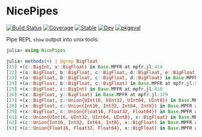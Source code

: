 # NicePipes

[![Build Status](https://github.com/simeonschaub/NicePipes.jl/workflows/CI/badge.svg)](https://github.com/simeonschaub/NicePipes.jl/actions)
[![Coverage](https://codecov.io/gh/simeonschaub/NicePipes.jl/branch/master/graph/badge.svg)](https://codecov.io/gh/simeonschaub/NicePipes.jl)
[![Stable](https://img.shields.io/badge/docs-stable-blue.svg)](https://simeonschaub.github.io/NicePipes.jl/stable)
[![Dev](https://img.shields.io/badge/docs-dev-blue.svg)](https://simeonschaub.github.io/NicePipes.jl/dev)
[![pkgeval](https://juliahub.com/docs/NicePipes/pkgeval.svg)](https://juliahub.com/ui/Packages/NicePipes/tVmGC)

Pipe REPL `show` output into unix tools:

```julia
julia> using NicePipes

julia> methods(+) | @grep BigFloat
[15] +(c::BigInt, x::BigFloat) in Base.MPFR at mpfr.jl:414
[22] +(a::BigFloat, b::BigFloat, c::BigFloat, d::BigFloat, e::BigFloat) in Base.MPFR at mpfr.jl:564
[23] +(a::BigFloat, b::BigFloat, c::BigFloat, d::BigFloat) in Base.MPFR at mpfr.jl:557
[24] +(a::BigFloat, b::BigFloat, c::BigFloat) in Base.MPFR at mpfr.jl:551
[25] +(x::BigFloat, c::BigInt) in Base.MPFR at mpfr.jl:410
[26] +(x::BigFloat, y::BigFloat) in Base.MPFR at mpfr.jl:379
[27] +(x::BigFloat, c::Union{UInt16, UInt32, UInt64, UInt8}) in Base.MPFR at mpfr.jl:386
[28] +(x::BigFloat, c::Union{Int16, Int32, Int64, Int8}) in Base.MPFR at mpfr.jl:394
[29] +(x::BigFloat, c::Union{Float16, Float32, Float64}) in Base.MPFR at mpfr.jl:402
[61] +(c::Union{UInt16, UInt32, UInt64, UInt8}, x::BigFloat) in Base.MPFR at mpfr.jl:390
[62] +(c::Union{Int16, Int32, Int64, Int8}, x::BigFloat) in Base.MPFR at mpfr.jl:398
[63] +(c::Union{Float16, Float32, Float64}, x::BigFloat) in Base.MPFR at mpfr.jl:406
```
